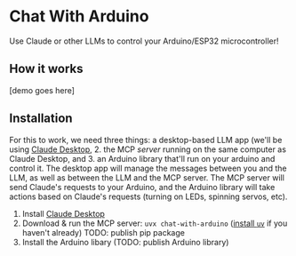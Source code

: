 # Chat With Arduino

Use Claude or other LLMs to control your Arduino/ESP32 microcontroller!

## How it works

[demo goes here]

## Installation

For this to work, we need three things: a desktop-based LLM app (we'll be using
[Claude Desktop][1], 2. the MCP _server_ running on the same computer as Claude
Desktop, and 3. an Arduino library that'll run on your arduino and control it.
The desktop app will manage the messages between you and the LLM, as well as
between the LLM and the MCP server. The MCP server will send Claude's requests
to your Arduino, and the Arduino library will take actions based on Claude's
requests (turning on LEDs, spinning servos, etc).

1. Install [Claude Desktop][1]
2. Download & run the MCP server: `uvx chat-with-arduino` ([install `uv`][2] if
   you haven't already)
   TODO: publish pip package
3. Install the Arduino libary (TODO: publish Arduino library)

[1]: https://claude.ai/download
[2]: https://docs.astral.sh/uv/getting-started/installation/
